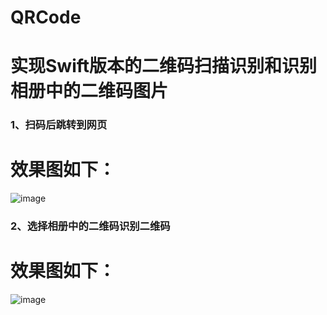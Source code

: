 # QRCode

# 实现Swift版本的二维码扫描识别和识别相册中的二维码图片

### 1、扫码后跳转到网页

# 效果图如下：
![image](http://oauo2kp7f.bkt.clouddn.com/20170321QRCode02.gif)


### 2、选择相册中的二维码识别二维码

# 效果图如下：
![image](http://oauo2kp7f.bkt.clouddn.com/20170321QRCode01.gif)

